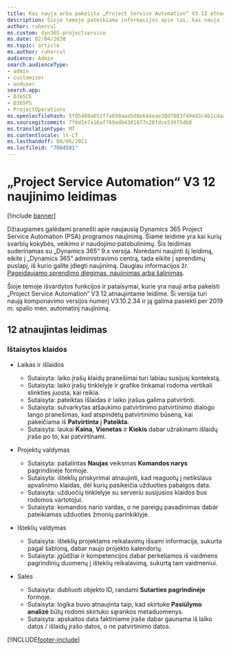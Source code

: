 ```yaml
---
title: Kas nauja arba pakeista „Project Service Automation“ V3 12 atnaujintame leidime
description: Šioje temoje pateikiama informacijos apie tai, kas nauja ir pakeista „Project Service Automation“ 12 atnaujintame leidime V3.
author: ruhercul
ms.custom: dyn365-projectservice
ms.date: 02/04/2020
ms.topic: article
ms.author: ruhercul
audience: Admin
search.audienceType:
- admin
- customizer
- enduser
search.app:
- D365CE
- D365PS
- ProjectOperations
ms.openlocfilehash: 5f05488a652f7a699aaa5d8e644eae38d7083f404d3c461cdaabd1915b1a710a
ms.sourcegitcommit: 7f8d1e7a16af769adb43d1877c28fdce53975db8
ms.translationtype: MT
ms.contentlocale: lt-LT
ms.lasthandoff: 08/06/2021
ms.locfileid: "7004501"
---
```

# <a name="project-service-automation-update-release-12-v3"></a>„Project Service Automation“ V3 12 naujinimo leidimas

[!include [banner](../includes/psa-now-project-operations.md)]

Džiaugiamės galėdami pranešti apie naujausią Dynamics 365 Project Service Automation (PSA) programos naujinimą. Šiame leidime yra kai kurių svarbių kokybės, veikimo ir naudojimo patobulinimų. Šis leidimas suderinamas su „Dynamics 365“ 9.x versija. Norėdami naujinti šį leidimą, eikite į „Dynamics 365“ administravimo centrą, tada eikite į sprendimų puslapį, iš kurio galite įdiegti naujinimą. Daugiau informacijos žr. [Pageidaujamo sprendimo diegimas, naujinimas arba šalinimas](/power-platform/admin/install-remove-preferred-solution).

Šioje temoje išvardytos funkcijos ir pataisymai, kurie yra nauji arba pakeisti „Project Service Automation“ V3 12 atnaujintame leidime. Ši versija turi naują komponavimo versijos numerį V3.10.2.34 ir ją galima pasiekti per 2019 m. spalio mėn. automatinį naujinimą.

## <a name="update-release-12"></a>12 atnaujintas leidimas

### <a name="bug-fixes"></a>Ištaisytos klaidos

- Laikas ir išlaidos

    - Sutaisyta: laiko įrašų klaidų pranešimai turi labiau susijusį kontekstą.
    - Sutaisyta: laiko įrašų tinklelyje ir grafike tinkamai rodoma vertikali slinkties juosta, kai reikia.
    - Sutaisyta: pateiktas išlaidas ir laiko įrašus galima patvirtinti.
    - Sutaisyta: sutvarkytas atšaukimo patvirtinimo patvirtinimo dialogo lango pranešimas, kad atspindėtų patvirtinimo būseną, kai pakeičiama iš **Patvirtinta** į **Pateikta**.
    - Sutaisyta: laukai **Kaina**, **Vienetas** ir **Kiekis** dabar užrakinami išlaidų įraše po to, kai patvirtinami.

- Projektų valdymas

    - Sutaisyta: pašalintas **Naujas** veiksmas **Komandos narys** pagrindinėje formoje.
    - Sutaisyta: išteklių priskyrimai atnaujinti, kad reaguotų į netikslaus apvalinimo klaidas, dėl kurių pasikeičia užduoties pabaigos data.
    - Sutaisyta: užduočių tinklelyje su serveriu susijusios klaidos bus rodomos vartotojui.
    - Sutaisyta: komandos nario vardas, o ne pareigų pavadinimas dabar pateikiamas užduoties žmonių parinkiklyje.

- Išteklių valdymas

    - Sutaisyta: išteklių projektams reikalavimų išsami informacija, sukurta pagal šabloną, dabar naujo projekto kalendorių.
    - Sutaisyta: įgūdžiai ir kompetencijos dabar perkeliamos iš vaidmens pagrindinių duomenų į išteklių reikalavimą, sukurtą tam vaidmeniui.

- Sales

    - Sutaisyta: dubliuoti objekto ID, randami **Sutarties pagrindinėje** formoje.
    - Sutaisyta: logika buvo atnaujinta taip, kad skirtuke **Pasiūlymo analizė** būtų rodomi skirtuko sąrankos metaduomenys.
    - Sutaisyta: apskaitos data faktiniame įraše dabar gaunama iš laiko datos / išlaidų įrašo datos, o ne patvirtinimo datos.


[!INCLUDE[footer-include](../includes/footer-banner.md)]